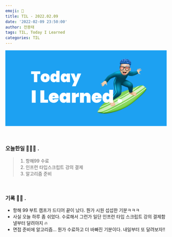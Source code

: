 ```yaml
---
emoji: 🌊
title: TIL - 2022.02.09
date: '2022-02-09 23:50:00'
author: 전용태
tags: TIL, Today I Learned
categories: TIL
---
```


![TIL.png](TIL.png)

<br />

### 오늘한일 👨🏻‍💻 .
> 1. 항해99 수료
> 2. 인프런 타입스크립트 강의 결제
> 3. 알고리즘 준비


<br />

### 기록 ✍🏻 .

- 항해 99 부트 캠프가 드디어 끝이 났다. 뭔가 시원 섭섭한 기분ㅋㅋㅋ
- 사실 오늘 하루 좀 쉬었다. 수료해서 그런가 일단 인프런 타입 스크립트 강의 결제함 낼부터 달려야지 🔥
- 면접 준비에 알고리즘... 뭔가 수료하고 더 바빠진 기분이다. 내일부터 또 달려보자!!

<br />
<br />

